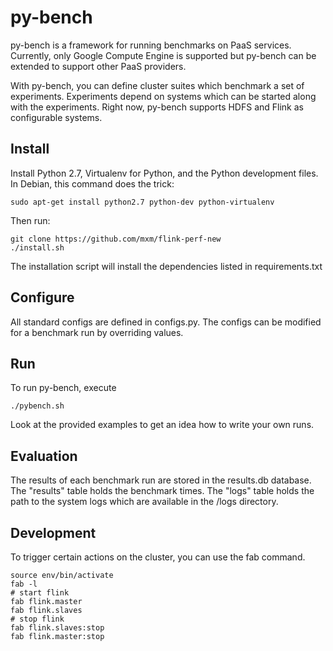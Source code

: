 py-bench
========

py-bench is a framework for running benchmarks on PaaS services. Currently, only Google Compute Engine is supported but py-bench can be extended to support other PaaS providers.

With py-bench, you can define cluster suites which benchmark a set of experiments.
Experiments depend on systems which can be started along with the experiments.
Right now, py-bench supports HDFS and Flink as configurable systems.

Install
-------

Install Python 2.7, Virtualenv for Python, and the Python development files. In Debian, this command does the trick:

    sudo apt-get install python2.7 python-dev python-virtualenv

Then run:

    git clone https://github.com/mxm/flink-perf-new
    ./install.sh

The installation script will install the dependencies listed in requirements.txt

Configure
---------

All standard configs are defined in configs.py. The configs can be modified
for a benchmark run by overriding values.


Run
---

To run py-bench, execute

    ./pybench.sh

Look at the provided examples to get an idea how to write your own runs.


Evaluation
----------

The results of each benchmark run are stored in the results.db database.
The "results" table holds the benchmark times. The "logs" table holds the
path to the system logs which are available in the /logs directory.

Development
-----------

To trigger certain actions on the cluster, you can use the fab command.

    source env/bin/activate
    fab -l
    # start flink
    fab flink.master
    fab flink.slaves
    # stop flink
    fab flink.slaves:stop
    fab flink.master:stop
